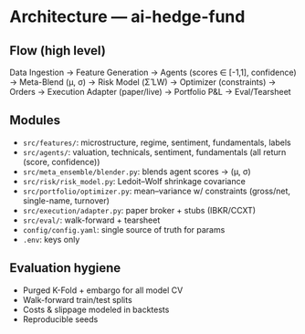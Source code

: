 # Architecture — ai-hedge-fund

## Flow (high level)
Data Ingestion → Feature Generation → Agents (scores ∈ [-1,1], confidence) → Meta-Blend (μ, σ) → Risk Model (Σ̂ LW) → Optimizer (constraints) → Orders → Execution Adapter (paper/live) → Portfolio P&L → Eval/Tearsheet

## Modules
- `src/features/`: microstructure, regime, sentiment, fundamentals, labels
- `src/agents/`: valuation, technicals, sentiment, fundamentals (all return (score, confidence))
- `src/meta_ensemble/blender.py`: blends agent scores → (μ, σ)
- `src/risk/risk_model.py`: Ledoit–Wolf shrinkage covariance
- `src/portfolio/optimizer.py`: mean–variance w/ constraints (gross/net, single-name, turnover)
- `src/execution/adapter.py`: paper broker + stubs (IBKR/CCXT)
- `src/eval/`: walk-forward + tearsheet
- `config/config.yaml`: single source of truth for params
- `.env`: keys only

## Evaluation hygiene
- Purged K-Fold + embargo for all model CV
- Walk-forward train/test splits
- Costs & slippage modeled in backtests
- Reproducible seeds

